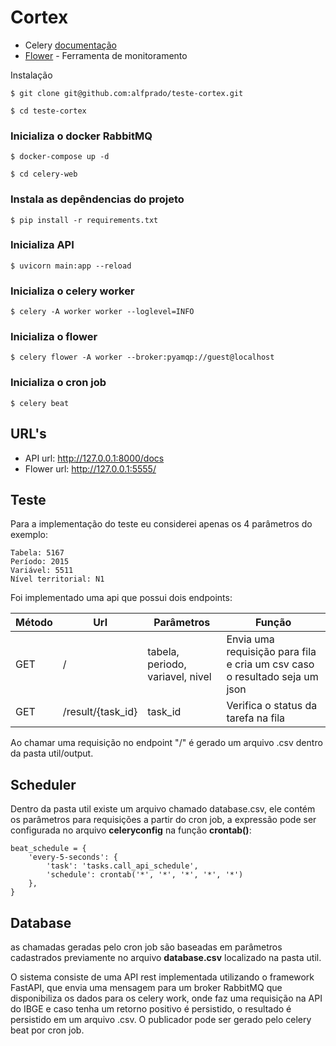 # Cortex

* Celery [documentação](https://docs.celeryproject.org/en/stable/index.html)
* [Flower](https://flower.readthedocs.io/en/latest/) - Ferramenta de monitoramento

Instalação

```$ git clone git@github.com:alfprado/teste-cortex.git```

```$ cd teste-cortex```

### Inicializa o docker RabbitMQ
```$ docker-compose up -d```

```$ cd celery-web```

### Instala as depêndencias do projeto
```$ pip install -r requirements.txt```

### Inicializa API
```$ uvicorn main:app --reload```

### Inicializa o celery worker
```$ celery -A worker worker --loglevel=INFO```

### Inicializa o flower
```$ celery flower -A worker --broker:pyamqp://guest@localhost```

### Inicializa o cron job
```$ celery beat```

## URL's

* API url: http://127.0.0.1:8000/docs
* Flower url: http://127.0.0.1:5555/

## Teste

Para a implementação do teste eu considerei apenas os 4 parâmetros do exemplo:
```
Tabela: 5167
Período: 2015
Variável: 5511
Nível territorial: N1
```

Foi implementado uma api que possui dois endpoints:

Método |   Url              |	Parâmetros                      |Função
-------|--------------------|---------------------------------|-------------------------------------------------------------------------
|GET   |/                   |tabela, periodo, variavel, nivel |Envia uma requisição para fila e cria um csv caso o resultado seja um json
|GET   |/result/{task_id}   |task_id                          |Verifica o status da tarefa na fila


Ao chamar uma requisição no endpoint "/" é gerado um arquivo .csv dentro da pasta util/output.

## Scheduler

Dentro da pasta util existe um arquivo chamado database.csv, ele contém os parâmetros para requisições a partir do cron job, a expressão pode ser configurada no arquivo **celeryconfig** na função **crontab()**:

```
beat_schedule = {
    'every-5-seconds': {
        'task': 'tasks.call_api_schedule',
        'schedule': crontab('*', '*', '*', '*', '*')
    },
}
```

## Database

as chamadas geradas pelo cron job são baseadas em parâmetros cadastrados previamente no arquivo **database.csv** localizado na pasta util.

O sistema consiste de uma API rest implementada utilizando o framework FastAPI, que envia uma mensagem para um broker RabbitMQ que disponibiliza os dados para os celery work, onde faz uma requisição na API do IBGE e caso tenha um retorno positivo é persistido, o resultado é persistido em um arquivo .csv. O publicador pode ser gerado pelo celery beat por cron job.
